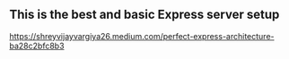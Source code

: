## This is the best and basic Express server setup 

https://shreyvijayvargiya26.medium.com/perfect-express-architecture-ba28c2bfc8b3